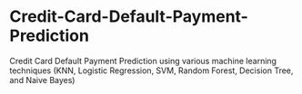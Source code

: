 # Credit-Card-Default-Payment-Prediction
Credit Card Default Payment Prediction using various machine learning techniques (KNN, Logistic Regression, SVM, Random Forest, Decision Tree, and Naive Bayes)

